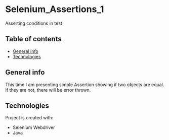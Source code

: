 # Selenium_Assertions_1
Asserting conditions in test

## Table of contents
* [General info](#general-info)
* [Technologies](#technologies)

## General info
This time I am presenting simple Assertion showing if two objects are equal. If they are not, there will be error thrown. 
	
## Technologies
Project is created with:
* Selenium Webdriver 
* Java
